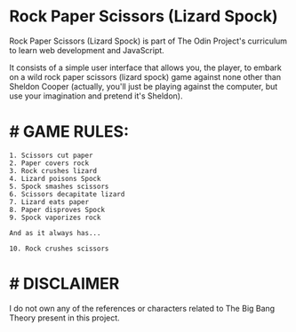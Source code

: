# Rock Paper Scissors (Lizard Spock)

Rock Paper Scissors (Lizard Spock) is part of The Odin Project's curriculum to learn web development and JavaScript. 

It consists of a simple user interface that allows you, the player, to embark on a wild rock paper scissors (lizard spock) game against none other than Sheldon Cooper (actually, you'll just be playing against the computer, but use your imagination and pretend it's Sheldon).

# # GAME RULES:

    1. Scissors cut paper
    2. Paper covers rock
    3. Rock crushes lizard
    4. Lizard poisons Spock
    5. Spock smashes scissors
    6. Scissors decapitate lizard
    7. Lizard eats paper
    8. Paper disproves Spock
    9. Spock vaporizes rock

    And as it always has...

    10. Rock crushes scissors

# # DISCLAIMER

I do not own any of the references or characters related to The Big Bang Theory present in this project. 